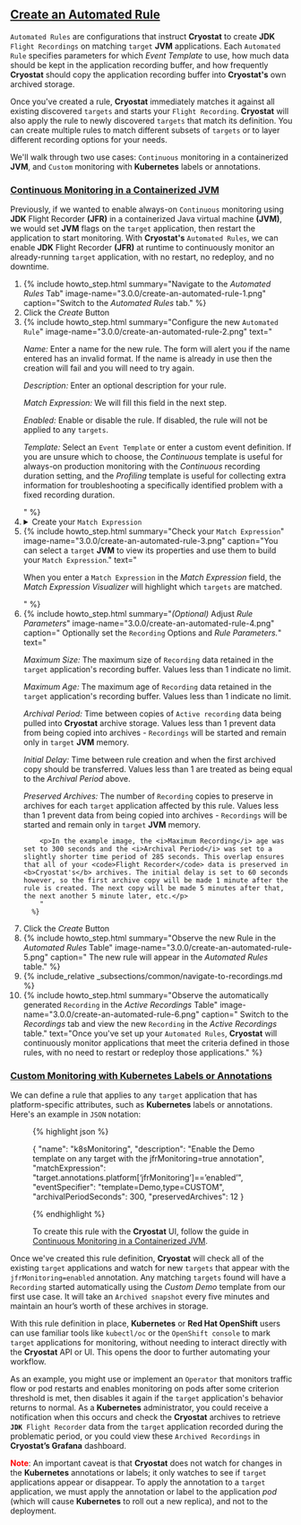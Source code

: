 ## [Create an Automated Rule](#create-an-automated-rule)

`Automated Rules` are configurations that instruct **Cryostat** to create **JDK** `Flight Recordings` on matching
`target` **JVM** applications. Each `Automated Rule` specifies parameters for which *Event Template* to use, how
much data should be kept in the application recording buffer, and how frequently **Cryostat** should copy the
application recording buffer into **Cryostat's** own archived storage.

Once you've created a rule, **Cryostat** immediately matches it against all existing discovered `targets` and starts your `Flight Recording`. **Cryostat** will also apply the rule to newly discovered `targets` that match its definition. You can create multiple rules to match different subsets of `targets` or to layer different recording options for your needs.

We'll walk through two use cases: `Continuous` monitoring in a containerized **JVM**, and `Custom` monitoring with **Kubernetes** labels or annotations.

### [Continuous Monitoring in a Containerized JVM](#continuous-monitoring-in-a-containerized-jvm)

Previously, if we wanted to enable always-on `Continuous` monitoring using **JDK** Flight Recorder **(JFR)** in a containerized Java virtual machine **(JVM)**, we would set **JVM** flags on the `target` application, then restart the application to start monitoring. With **Cryostat's** `Automated Rules`, we can enable **JDK** Flight Recorder  **(JFR)** at runtime to continuously monitor an already-running `target` application, with no restart, no redeploy, and no downtime.

<ol>
  <li>
      {% include howto_step.html
      summary="Navigate to the <i>Automated Rules</i> Tab"
      image-name="3.0.0/create-an-automated-rule-1.png"
      caption="Switch to the <i>Automated Rules</i> tab."
    %}
  </li>
  <li>
    <summary>Click the <i>Create</i> Button</summary>
  </li>
  <li>
      {% include howto_step.html
        summary="Configure the new <code>Automated Rule</code>"
        image-name="3.0.0/create-an-automated-rule-2.png"
        text="
      <p>
        <i>Name:</i> Enter a name for the new rule. The form will alert you if the name
        entered has an invalid format. If the name is already in use then the
        creation will fail and you will need to try again.
      </p>
      <p>
        <i>Description:</i> Enter an optional description for your rule.
      </p>
      <p>
        <i>Match Expression:</i> We will fill this field in the next step.
      </p>
      <p>
        <i>Enabled:</i> Enable or disable the rule. If disabled, the rule will not be applied to any <code>targets</code>.
      </p>
      <p>
        <i>Template:</i> Select an <code>Event Template</code> or enter a custom event definition. If you are
        unsure which to choose, the <i>Continuous</i> template is useful for
        always-on production monitoring with the <i>Continuous</i> recording
        duration setting, and the <i>Profiling</i> template is useful for
        collecting extra information for troubleshooting a specifically
        identified problem with a fixed recording duration.
      </p>
      "
      %}
  </li>
  <li>
    <details>
        <summary>Create your <code>Match Expression</code></summary>
        <p>
            The <code>Match Expression</code> in a rule definition is a <code><a href="https://cel.dev/">Common Expression Language</a></code> expression that <b>Cryostat</b> interprets and uses to determine if a rule should be applied to any given <code>target</code>. <code>Match Expressions</code> should thus evaluate to a <code>boolean</code> value. The simplest <code>Match Expressions</code> would be the <code>booleans</code> true or false; if we use true, the rule will apply to every <code>target</code>. The <code>Expression</code> has a <code>target</code> object in global scope, with the following form in <code>JSON</code> notation:
        </p>
        <figure>
{% highlight json %}
{
  "jvmId": "abcd1234",
  "alias": "myAppAlias",
  "connectUrl": "service:jmx:rmi:///jndi/rmi://cryostat:9091/jmxrmi",
  "labels": {
    "com.example/service": "customer-login",
  },
  "annotations": {
    "platform": {
      "io.kubernetes/annotation": "annotated"
    },
    "cryostat": {
      "PORT": 9091,
      "HOST": "cryostat",
      "NAMESPACE": "myproject"
    }
  }
}
{% endhighlight %}
        </figure>
        <p>
          The <i>Alias, connectUrl, labels, annotations.platform,</i> and <i>annotations.cryostat</i> properties are all guaranteed to be present on the <code>target</code> object. <i>alias</i> and <i>connectUrl</i> will be non-empty strings. The <i>labels</i> and <i>platform annotations</i> may be empty — in <b>OpenShift</b> or <b>Kubernetes</b>, these are populated from the labels and annotations applied to the <code>target’s</code> pod, if any. The <b>Cryostat</b> annotations map will vary per platform, but on <b>OpenShift</b> or <b>Kubernetes</b> you can expect the <i>HOST, PORT, NAMESPACE,</i> and <i>POD_NAME</i> keys to be present and non-empty.

          Here are some examples of <code>Match Expressions</code>:
        </p>
        <figure>

{% highlight bash %}
target.alias == ’com.example.MainClass’

target.alias == ’myAlias’

target.labels[‘com.example/service’] == ’customer-login’

target.labels[‘com.example/service’] != ’customer-login’

target.annotations.cryostat.PORT > 3000

target.annotations.cryostat.PORT > 3000 && target.annotations.platform[‘io.kubernetes/annotation’] == ‘enabled’

!!target.annotations.platform[‘io.kubernetes/annotation’]

/^customer-login[0-9]\*$/.test(target.alias)
{% endhighlight %}

</figure>
</details>

  </li>
  <li>
      {% include howto_step.html
        summary="Check your <code>Match Expression</code>"
        image-name="3.0.0/create-an-automated-rule-3.png"
        caption="You can select a <code>target</code> <b>JVM</b> to view its properties and use them to build your <code>Match Expression</code>."
        text="
          <p>
          When you enter a <code>Match Expression</code> in the <i>Match Expression</i> field, the <i>Match Expression Visualizer</i> will highlight which <code>targets</code> are matched.
          </p>
          "
      %}
  </li>
  <li>
      {% include howto_step.html
        summary="<i>(Optional)</i> Adjust <i>Rule Parameters</i>"
        image-name="3.0.0/create-an-automated-rule-4.png"
        caption="
          Optionally set the <code>Recording</code> Options and <i>Rule Parameters.</i>"
        text="
        <p><i>Maximum Size:</i> The maximum size of <code>Recording</code> data retained in the <code>target</code> application's recording buffer. Values less than 1 indicate no limit.</p>
        <p><i>Maximum Age:</i> The maximum age of <code>Recording</code> data retained in the <code>target</code> application's recording buffer. Values less than 1 indicate no limit.</p>
        <p><i>Archival Period:</i> Time between copies of <code>Active recording</code> data being pulled into <b>Cryostat</b> archive storage.
        Values less than 1 prevent data from being copied into archives - <code>Recordings</code> will be started and remain only in <code>target</code> <b>JVM</b> memory.</p>
        <p><i>Initial Delay:</i> Time between rule creation and when the first archived copy should be transferred. Values less than 1 are treated as being equal to the <i>Archival Period</i> above.</p>
        <p><i>Preserved Archives:</i> The number of <code>Recording</code> copies to preserve in archives for each <code>target</code> application affected by this rule. Values less than 1 prevent data from being copied into archives - <code>Recordings</code> will be started and remain only in <code>target</code> <b>JVM</b> memory.</p>

        <p>In the example image, the <i>Maximum Recording</i> age was set to 300 seconds and the <i>Archival Period</i> was set to a slightly shorter time period of 285 seconds. This overlap ensures that all of your <code>Flight Recorder</code> data is preserved in <b>Cryostat's</b> archives. The initial delay is set to 60 seconds however, so the first archive copy will be made 1 minute after the rule is created. The next copy will be made 5 minutes after that, the next another 5 minute later, etc.</p>
        "
      %}

  </li>
  <li>
    <summary>Click the <i>Create</i> Button</summary>
  </li>
  <li>
      {% include howto_step.html
        summary="Observe the new Rule in the <i>Automated Rules</i> Table"
        image-name="3.0.0/create-an-automated-rule-5.png"
        caption="
          The new rule will appear in the <i>Automated Rules</i> table."
      %}
  </li>
  <li>
      {% include_relative _subsections/common/navigate-to-recordings.md %}
  </li>
  <li>
      {% include howto_step.html
        summary="Observe the automatically generated <code>Recording</code> in the <i>Active Recordings</i> Table"
        image-name="3.0.0/create-an-automated-rule-6.png"
        caption="
          Switch to the <i>Recordings</i> tab and view the new <code>Recording</code> in the <i>Active Recordings</i>
          table."
        text="Once you've set up your <code>Automated Rules</code>, <b>Cryostat</b> will continuously monitor applications that meet the criteria defined in those rules, with no need to restart or redeploy those applications."
      %}
  </li>
</ol>

### [Custom Monitoring with Kubernetes Labels or Annotations](#custom-monitoring-with-kubernetes-labels-or-annotations)

We can define a rule that applies to any `target` application that has platform-specific attributes, such as **Kubernetes** labels or annotations. Here's an example in `JSON` notation:

<figure>
{% highlight json %}

{
  "name": "k8sMonitoring",
  "description": "Enable the Demo template on any target with the jfrMonitoring=true annotation",
  "matchExpression": "target.annotations.platform[‘jfrMonitoring’]==’enabled’",
  "eventSpecifier": "template=Demo,type=CUSTOM",
  "archivalPeriodSeconds": 300,
  "preservedArchives": 12
}

{% endhighlight %}

  <figcaption>
    To create this rule with the <b>Cryostat</b> UI, follow the guide in <a href="{{ page.url }}#continuous-monitoring-in-a-containerized-jvm">Continuous Monitoring in a Containerized JVM</a>.
  </figcaption>
</figure>

Once we've created this rule definition, **Cryostat** will check all of the existing `target` applications and watch for new `targets` that appear with the `jfrMonitoring=enabled` annotation. Any matching `targets` found will have a `Recording` started automatically using the *Custom Demo* template from our first use case. It will take an `Archived snapshot` every five minutes and maintain an hour’s worth of these archives in storage.

With this rule definition in place, **Kubernetes** or **Red Hat OpenShift** users can use familiar tools like `kubectl/oc` or the `OpenShift console` to mark `target` applications for monitoring, without needing to interact directly with the **Cryostat** API or UI. This opens the door to further automating your workflow.

As an example, you might use or implement an `Operator` that monitors traffic flow or pod restarts and enables monitoring on pods after some criterion threshold is met, then disables it again if the `target` application's behavior returns to normal. As a **Kubernetes** administrator, you could receive a notification when this occurs and check the **Cryostat** archives to retrieve <code><b>JDK</b> Flight Recorder</code> data from the `target` application recorded during the problematic period, or you could view these `Archived Recordings` in **Cryostat’s Grafana** dashboard.

<span style="color:red">**Note**</span>: An important caveat is that **Cryostat** does not watch for changes in the **Kubernetes** annotations or labels; it only watches to see if `target` applications appear or disappear. To apply the annotation to a `target` application, we must apply the annotation or label to the application *pod* (which will cause **Kubernetes** to roll out a new replica), and not to the deployment.
